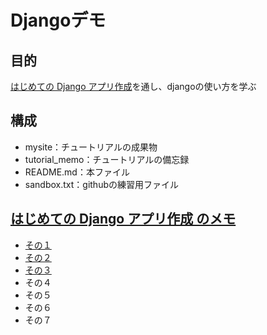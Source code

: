 # Djangoデモ

## 目的
[はじめての Django アプリ作成](https://docs.djangoproject.com/ja/2.2/intro/)を通し、djangoの使い方を学ぶ

## 構成
- mysite：チュートリアルの成果物
- tutorial_memo：チュートリアルの備忘録
- README.md：本ファイル
- sandbox.txt：githubの練習用ファイル


## [はじめての Django アプリ作成 のメモ](https://docs.djangoproject.com/ja/2.2/intro/)
- [その１](tutorial_memo/memo_01.md)
- [その２](tutorial_memo/memo_02.md)
- [その３](tutorial_memo/memo_03.md)
- その４
- その５
- その６
- その７
